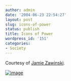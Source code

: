 ```yaml
---
author: admin
date: '2004-06-23 22:54:27'
layout: post
slug: icons-of-power
status: publish
title: Icons of Power
wordpress_id: '151'
categories:
- Society
---
```


Courtesy of [Jamie
Zawinski](http://www.livejournal.com/users/jwz/358454.html).

[![image](http://www.arcanology.com/images/dd_poster01.jpg)](http://sfgate.com/cgi-bin/article.cgi?f=/c/a/2004/06/19/DDG7R781041.DTL)
